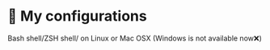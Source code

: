 # :bookmark_tabs: My configurations

Bash shell/ZSH shell/ on Linux or Mac OSX (Windows is not available now❌)
